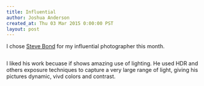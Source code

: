 ```yaml
---
title: Influential
author: Joshua Anderson
created_at: Thu 03 Mar 2015 0:00:00 PST
layout: post
---
```


I chose [Steve Bond](https://www.flickr.com/photos/stevebond) for my influential photographer this month.

<img class="post-image" src="https://s3.amazonaws.com/xatigo/influential-sheet.jpg" alt="">

I liked his work becuase if shows amazing use of lighting. He used HDR and others exposure techniques to capture a very large range of light, giving his pictures dynamic, vivd colors and contrast.

